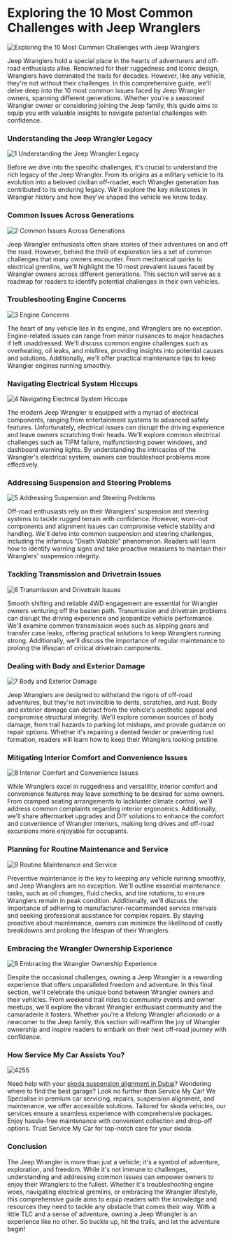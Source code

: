 # Exploring the 10 Most Common Challenges with Jeep Wranglers

![Exploring the 10 Most Common Challenges with Jeep Wranglers](https://hackmd.io/_uploads/SJmim_-10.png)

Jeep Wranglers hold a special place in the hearts of adventurers and off-road enthusiasts alike. Renowned for their ruggedness and iconic design, Wranglers have dominated the trails for decades. However, like any vehicle, they're not without their challenges. In this comprehensive guide, we'll delve deep into the 10 most common issues faced by Jeep Wrangler owners, spanning different generations. Whether you're a seasoned Wrangler owner or considering joining the Jeep family, this guide aims to equip you with valuable insights to navigate potential challenges with confidence.

### Understanding the Jeep Wrangler Legacy

![1 Understanding the Jeep Wrangler Legacy](https://hackmd.io/_uploads/BkQd4jWJ0.jpg)

Before we dive into the specific challenges, it's crucial to understand the rich legacy of the Jeep Wrangler. From its origins as a military vehicle to its evolution into a beloved civilian off-roader, each Wrangler generation has contributed to its enduring legacy. We'll explore the key milestones in Wrangler history and how they've shaped the vehicle we know today.

### Common Issues Across Generations

![2 Common Issues Across Generations](https://hackmd.io/_uploads/rkA-idbkA.jpg)

Jeep Wrangler enthusiasts often share stories of their adventures on and off the road. However, behind the thrill of exploration lies a set of common challenges that many owners encounter. From mechanical quirks to electrical gremlins, we'll highlight the 10 most prevalent issues faced by Wrangler owners across different generations. This section will serve as a roadmap for readers to identify potential challenges in their own vehicles.

### Troubleshooting Engine Concerns

![3 Engine Concerns](https://hackmd.io/_uploads/S18UsdWk0.jpg)

The heart of any vehicle lies in its engine, and Wranglers are no exception. Engine-related issues can range from minor nuisances to major headaches if left unaddressed. We'll discuss common engine challenges such as overheating, oil leaks, and misfires, providing insights into potential causes and solutions. Additionally, we'll offer practical maintenance tips to keep Wrangler engines running smoothly.

### Navigating Electrical System Hiccups

![4 Navigating Electrical System Hiccups](https://hackmd.io/_uploads/ry8G6uWyR.jpg)

The modern Jeep Wrangler is equipped with a myriad of electrical components, ranging from entertainment systems to advanced safety features. Unfortunately, electrical issues can disrupt the driving experience and leave owners scratching their heads. We'll explore common electrical challenges such as TIPM failure, malfunctioning power windows, and dashboard warning lights. By understanding the intricacies of the Wrangler's electrical system, owners can troubleshoot problems more effectively.

### Addressing Suspension and Steering Problems

![5 Addressing Suspension and Steering Problems](https://hackmd.io/_uploads/Bya7adbyA.jpg)

Off-road enthusiasts rely on their Wranglers' suspension and steering systems to tackle rugged terrain with confidence. However, worn-out components and alignment issues can compromise vehicle stability and handling. We'll delve into common suspension and steering challenges, including the infamous "Death Wobble" phenomenon. Readers will learn how to identify warning signs and take proactive measures to maintain their Wranglers' suspension integrity.

### Tackling Transmission and Drivetrain Issues

![6 Transmission and Drivetrain Issues](https://hackmd.io/_uploads/SJlrTu-JA.jpg)

Smooth shifting and reliable 4WD engagement are essential for Wrangler owners venturing off the beaten path. Transmission and drivetrain problems can disrupt the driving experience and jeopardize vehicle performance. We'll examine common transmission woes such as slipping gears and transfer case leaks, offering practical solutions to keep Wranglers running strong. Additionally, we'll discuss the importance of regular maintenance to prolong the lifespan of critical drivetrain components.

### Dealing with Body and Exterior Damage

![7 Body and Exterior Damage](https://hackmd.io/_uploads/rJ4DadWyA.jpg)

Jeep Wranglers are designed to withstand the rigors of off-road adventures, but they're not invincible to dents, scratches, and rust. Body and exterior damage can detract from the vehicle's aesthetic appeal and compromise structural integrity. We'll explore common sources of body damage, from trail hazards to parking lot mishaps, and provide guidance on repair options. Whether it's repairing a dented fender or preventing rust formation, readers will learn how to keep their Wranglers looking pristine.

### Mitigating Interior Comfort and Convenience Issues

![8 Interior Comfort and Convenience Issues](https://hackmd.io/_uploads/H1RMRd-yR.jpg)

While Wranglers excel in ruggedness and versatility, interior comfort and convenience features may leave something to be desired for some owners. From cramped seating arrangements to lackluster climate control, we'll address common complaints regarding interior ergonomics. Additionally, we'll share aftermarket upgrades and DIY solutions to enhance the comfort and convenience of Wrangler interiors, making long drives and off-road excursions more enjoyable for occupants.

### Planning for Routine Maintenance and Service

![9 Routine Maintenance and Service](https://hackmd.io/_uploads/BkWHCd-y0.jpg)

Preventive maintenance is the key to keeping any vehicle running smoothly, and Jeep Wranglers are no exception. We'll outline essential maintenance tasks, such as oil changes, fluid checks, and tire rotations, to ensure Wranglers remain in peak condition. Additionally, we'll discuss the importance of adhering to manufacturer-recommended service intervals and seeking professional assistance for complex repairs. By staying proactive about maintenance, owners can minimize the likelihood of costly breakdowns and prolong the lifespan of their Wranglers.

### Embracing the Wrangler Ownership Experience

![9 Embracing the Wrangler Ownership Experience](https://hackmd.io/_uploads/rJJeURG1C.jpg)

Despite the occasional challenges, owning a Jeep Wrangler is a rewarding experience that offers unparalleled freedom and adventure. In this final section, we'll celebrate the unique bond between Wrangler owners and their vehicles. From weekend trail rides to community events and owner meetups, we'll explore the vibrant Wrangler enthusiast community and the camaraderie it fosters. Whether you're a lifelong Wrangler aficionado or a newcomer to the Jeep family, this section will reaffirm the joy of Wrangler ownership and inspire readers to embark on their next off-road journey with confidence.

### How Service My Car Assists You?

![4255](https://hackmd.io/_uploads/By0K1KZJR.jpg)

Need help with your [skoda suspension alignment in Dubai](https://servicemycar.com/uae/services/skoda-wheel-alignment-dubai)? Wondering where to find the best garage? Look no further than Service My Car! We Specialise in premium car servicing, repairs, suspension alignment, and maintenance, we offer accessible solutions. Tailored for skoda vehicles, our services ensure a seamless experience with comprehensive packages. Enjoy hassle-free maintenance with convenient collection and drop-off options. Trust Service My Car for top-notch care for your skoda.

### Conclusion

The Jeep Wrangler is more than just a vehicle; it's a symbol of adventure, exploration, and freedom. While it's not immune to challenges, understanding and addressing common issues can empower owners to enjoy their Wranglers to the fullest. Whether it's troubleshooting engine woes, navigating electrical gremlins, or embracing the Wrangler lifestyle, this comprehensive guide aims to equip readers with the knowledge and resources they need to tackle any obstacle that comes their way. With a little TLC and a sense of adventure, owning a Jeep Wrangler is an experience like no other. So buckle up, hit the trails, and let the adventure begin!
